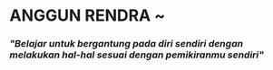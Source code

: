 # ANGGUN RENDRA ~

### *"Belajar untuk bergantung pada diri sendiri dengan melakukan hal-hal sesuai dengan pemikiranmu sendiri"*
